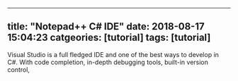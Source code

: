 
---
title: "Notepad++ C# IDE"
date: 2018-08-17 15:04:23
catgeories: [tutorial]
tags: [tutorial]
---

Visual Studio is a full fledged IDE and one of the best ways to develop in C#. With code completion, in-depth debugging tools, built-in version control, 
